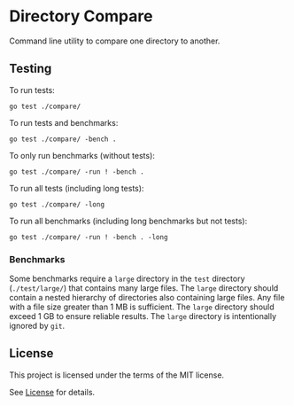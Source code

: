 # Directory Compare

Command line utility to compare one directory to another.

## Testing

To run tests:

`go test ./compare/`

To run tests and benchmarks:

`go test ./compare/ -bench .`

To only run benchmarks (without tests):

`go test ./compare/ -run ! -bench .`

To run all tests (including long tests):

`go test ./compare/ -long`

To run all benchmarks (including long benchmarks but not tests):

`go test ./compare/ -run ! -bench . -long`

### Benchmarks

Some benchmarks require a `large` directory in the `test` directory (`./test/large/`) that contains many large files. The `large` directory should contain a nested hierarchy of directories also containing large files. Any file with a file size greater than 1 MB is sufficient. The `large` directory should exceed 1 GB to ensure reliable results. The `large` directory is intentionally ignored by `git`.

## License

This project is licensed under the terms of the MIT license.

See [License](License) for details.
